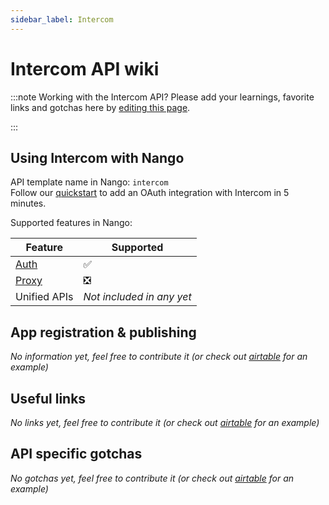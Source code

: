 ```yaml
---
sidebar_label: Intercom
---
```


# Intercom API wiki

:::note Working with the Intercom API?
Please add your learnings, favorite links and gotchas here by [editing this page](https://github.com/nangohq/nango/tree/master/docs/docs/providers/intercom.md).

:::

## Using Intercom with Nango

API template name in Nango: `intercom`  
Follow our [quickstart](../quickstart.md) to add an OAuth integration with Intercom in 5 minutes.

Supported features in Nango:

| Feature                            | Supported                 |
| ---------------------------------- | ------------------------- |
| [Auth](/nango-auth/core-concepts)  | ✅                        |
| [Proxy](/nango-unified-apis/proxy) | ❎                        |
| Unified APIs                       | _Not included in any yet_ |

## App registration & publishing

_No information yet, feel free to contribute it (or check out [airtable](airtable.md) for an example)_

## Useful links

_No links yet, feel free to contribute it (or check out [airtable](airtable.md) for an example)_

## API specific gotchas

_No gotchas yet, feel free to contribute it (or check out [airtable](airtable.md) for an example)_
